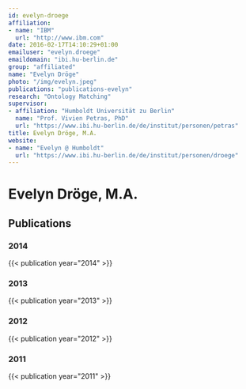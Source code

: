 ```yaml
---
id: evelyn-droege
affiliation:
- name: "IBM"
  url: "http://www.ibm.com"
date: 2016-02-17T14:10:29+01:00
emailuser: "evelyn.droege"
emaildomain: "ibi.hu-berlin.de"
group: "affiliated"
name: "Evelyn Dröge"
photo: "/img/evelyn.jpeg"
publications: "publications-evelyn"
research: "Ontology Matching"
supervisor:
- affiliation: "Humboldt Universität zu Berlin"
  name: "Prof. Vivien Petras, PhD"
  url: "https://www.ibi.hu-berlin.de/de/institut/personen/petras"
title: Evelyn Dröge, M.A.
website:
- name: "Evelyn @ Humboldt"
  url: "https://www.ibi.hu-berlin.de/de/institut/personen/droege"
---
```


# Evelyn Dröge, M.A.

## Publications

### 2014
{{< publication year="2014" >}}

### 2013
{{< publication year="2013" >}}

### 2012
{{< publication year="2012" >}}

### 2011
{{< publication year="2011" >}}

